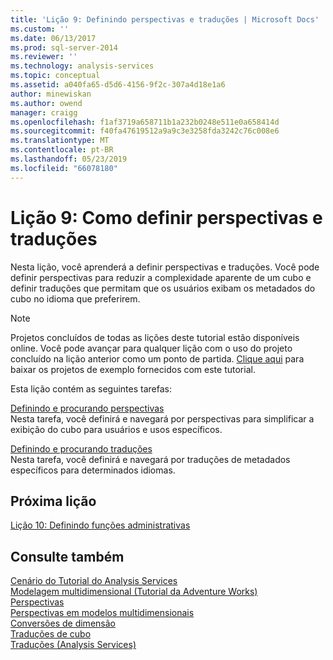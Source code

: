 ```yaml
---
title: 'Lição 9: Definindo perspectivas e traduções | Microsoft Docs'
ms.custom: ''
ms.date: 06/13/2017
ms.prod: sql-server-2014
ms.reviewer: ''
ms.technology: analysis-services
ms.topic: conceptual
ms.assetid: a040fa65-d5d6-4156-9f2c-307a4d18e1a6
author: minewiskan
ms.author: owend
manager: craigg
ms.openlocfilehash: f1af3719a658711b1a232b0248e511e0a658414d
ms.sourcegitcommit: f40fa47619512a9a9c3e3258fda3242c76c008e6
ms.translationtype: MT
ms.contentlocale: pt-BR
ms.lasthandoff: 05/23/2019
ms.locfileid: "66078180"
---
```

# <a name="lesson-9-defining-perspectives-and-translations"></a>Lição 9: Como definir perspectivas e traduções
  Nesta lição, você aprenderá a definir perspectivas e traduções. Você pode definir perspectivas para reduzir a complexidade aparente de um cubo e definir traduções que permitam que os usuários exibam os metadados do cubo no idioma que preferirem.  
  
> [!NOTE]  
>  Projetos concluídos de todas as lições deste tutorial estão disponíveis online. Você pode avançar para qualquer lição com o uso do projeto concluído na lição anterior como um ponto de partida. [Clique aqui](https://go.microsoft.com/fwlink/?LinkID=221866) para baixar os projetos de exemplo fornecidos com este tutorial.  
  
 Esta lição contém as seguintes tarefas:  
  
 [Definindo e procurando perspectivas](multidimensional-models-olap-logical-cube-objects/perspectives.md)  
 Nesta tarefa, você definirá e navegará por perspectivas para simplificar a exibição do cubo para usuários e usos específicos.  
  
 [Definindo e procurando traduções](../analysis-services/lesson-9-2-defining-and-browsing-translations.md)  
 Nesta tarefa, você definirá e navegará por traduções de metadados específicos para determinados idiomas.  
  
## <a name="next-lesson"></a>Próxima lição  
 [Lição 10: Definindo funções administrativas](lesson-10-defining-administrative-roles.md)  
  
## <a name="see-also"></a>Consulte também  
 [Cenário do Tutorial do Analysis Services](../analysis-services/analysis-services-tutorial-scenario.md)   
 [Modelagem multidimensional &#40;Tutorial da Adventure Works&#41;](multidimensional-modeling-adventure-works-tutorial.md)   
 [Perspectivas](../analysis-services/multidimensional-models-olap-logical-cube-objects/perspectives.md)   
 [Perspectivas em modelos multidimensionais](multidimensional-models/perspectives-in-multidimensional-models.md)   
 [Conversões de dimensão](multidimensional-models-olap-logical-dimension-objects/dimension-translations.md)   
 [Traduções de cubo](multidimensional-models-olap-logical-cube-objects/cube-translations.md)   
 [Traduções &#40;Analysis Services&#41;](translations-analysis-services.md)  
  
  

